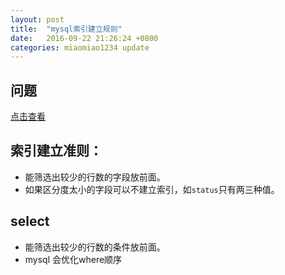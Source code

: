 ```yaml
---
layout: post
title:  "mysql索引建立规则"
date:   2016-09-22 21:26:24 +0800
categories: miaomiao1234 update
---
```


## 问题
  [点击查看](http://stackoverflow.com/questions/2386852/mysql-low-cardinality-selectivity-columns-how-to-index)

## 索引建立准则：

- 能筛选出较少的行数的字段放前面。
- 如果区分度太小的字段可以不建立索引，如`status`只有两三种值。

## select
- 能筛选出较少的行数的条件放前面。
- mysql 会优化where顺序
